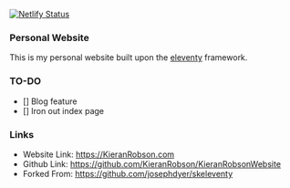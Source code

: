 [![Netlify Status](https://api.netlify.com/api/v1/badges/f4455669-0ce8-40ea-8ff5-5c31f0aadfa5/deploy-status)](https://app.netlify.com/sites/kieranrobson/deploys)

### Personal Website
This is my personal website built upon the [eleventy](https://www.11ty.dev/) framework. 

### TO-DO
- [] Blog feature
- [] Iron out index page


### Links
* Website Link: https://KieranRobson.com
* Github Link: https://github.com/KieranRobson/KieranRobsonWebsite
* Forked From: https://github.com/josephdyer/skeleventy 